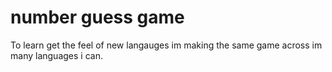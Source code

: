 
# number guess game


To learn get the feel of new langauges im making the same game across im many languages i can.
